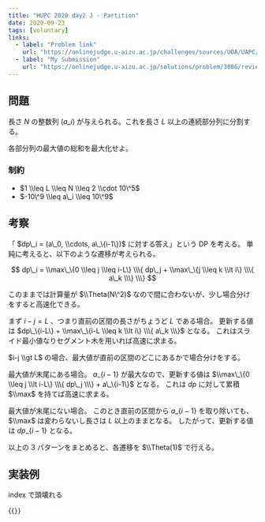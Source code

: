 ```yaml
---
title: "HUPC 2020 day2 J - Partition"
date: 2020-09-23
tags: [voluntary]
links:
  - label: "Problem link"
    url: "https://onlinejudge.u-aizu.ac.jp/challenges/sources/UOA/UAPC/3086"
  - label: "My Submission"
    url: "https://onlinejudge.u-aizu.ac.jp/solutions/problem/3086/review/4865756/misteer/C++17"
---
```


## 問題

長さ $N$ の整数列 $(a\_i)$ が与えられる。これを長さ $L$ 以上の連続部分列に分割する。

各部分列の最大値の総和を最大化せよ。

### 制約

- $1 \\leq L \\leq N \\leq 2 \\cdot 10\^5$
- $-10\^9 \\leq a\_i \\leq 10\^9$

## 考察

「 $dp\_i = (a\_0, \\cdots, a\_\{i-1\})$ に対する答え」という DP を考える。
単純に考えると、以下のような遷移が考えられる。

$$
dp\_i = \\max\_\{0 \\leq j \\leq i-L\}
\\\{ dp\_j + \\max\_\{j \\leq k \\lt i\} \\\{ a\_k \\\} \\\}
$$

このままでは計算量が $\\Theta(N\^2)$ なので間に合わないが、少し場合分けをすると高速化できる。

まず $i-j=L$ 、つまり直前の区間の長さがちょうど $L$ である場合。
更新する値は $dp\_\{i-L\} + \\max\_\{i-L \\leq k \\lt i\} \\\{ a\_k \\\}$ となる。
これはスライド最小値なりセグメント木を用いれば高速に求まる。

$i-j \\gt L$ の場合、最大値が直前の区間のどこにあるかで場合分けをする。

最大値が末尾にある場合。
$a\_\{i-1\}$ が最大なので、更新する値は $\\max\_\{0 \\leq j \\lt i-L\} \\\{ dp\_j \\\} + a\_\{i-1\}$ となる。
これは $dp$ に対して累積 $\\max$ を持てば高速に求まる。

最大値が末尾にない場合。
このとき直前の区間から $a\_\{i-1\}$ を取り除いても、 $\\max$ は変わらないし長さは $L$ 以上のままとなる。
したがって、更新する値は $dp\_\{i-1\}$ となる。

以上の 3 パターンをまとめると、各遷移を $\\Theta(1)$ で行える。

## 実装例

index で頭壊れる

{{<code file="0.cpp" language="cpp">}}
